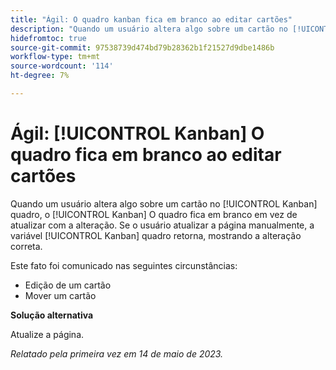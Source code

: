 ```yaml
---
title: "Ágil: O quadro kanban fica em branco ao editar cartões"
description: "Quando um usuário altera algo sobre um cartão no [!UICONTROL Kanban] quadro, o [!UICONTROL Kanban] O quadro fica em branco em vez de atualizar com a alteração. Se o usuário atualizar a página manualmente, a variável [!UICONTROL Kanban] quadro retorna, mostrando a mudança correta."
hidefromtoc: true
source-git-commit: 97538739d474bd79b28362b1f21527d9dbe1486b
workflow-type: tm+mt
source-wordcount: '114'
ht-degree: 7%

---
```



# Ágil: [!UICONTROL Kanban] O quadro fica em branco ao editar cartões

Quando um usuário altera algo sobre um cartão no [!UICONTROL Kanban] quadro, o [!UICONTROL Kanban] O quadro fica em branco em vez de atualizar com a alteração. Se o usuário atualizar a página manualmente, a variável [!UICONTROL Kanban] quadro retorna, mostrando a alteração correta.

Este fato foi comunicado nas seguintes circunstâncias:

* Edição de um cartão
* Mover um cartão

**Solução alternativa**

Atualize a página.

_Relatado pela primeira vez em 14 de maio de 2023._

